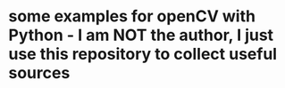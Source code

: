 # some examples for openCV with Python - I am NOT the author, I just use this repository to collect useful sources
